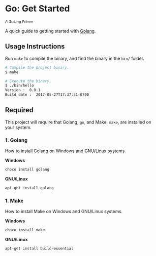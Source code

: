 Go: Get Started
===============
<sup>*A Golang Primer*</sup>

A quick guide to getting started with [Golang](https://golang.org).

## Usage Instructions

Run `make` to compile the binary, and find the binary in the `bin/` folder.

~~~~~~bash
# Compile the project binary.
$ make

# Execute the binary.
$ ./bin/hello
Version :  0.0.1
Build date :  2017-05-27T17:37:31-0700
~~~~~~

## Required

This project will require that Golang, `go`, and Make, `make`, are installed on
your system.

### 1. Golang

How to install Golang on Windows and GNU/Linux systems.

**Windows**

~~~~~~powershell
choco install golang
~~~~~~

**GNU/Linux**

~~~~~~powershell
apt-get install golang
~~~~~~

### 1. Make

How to install Make on Windows and GNU/Linux systems.

**Windows**

~~~~~~powershell
choco install make
~~~~~~

**GNU/Linux**

~~~~~~bash
apt-get install build-essential
~~~~~~
